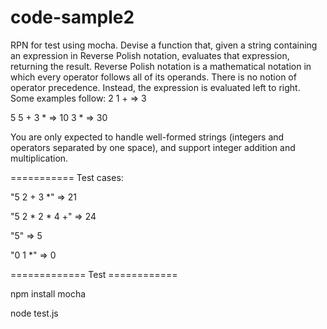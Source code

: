 # code-sample2

RPN for test using mocha.
Devise a function that, given a string containing an expression in Reverse Polish notation, evaluates that expression, returning the result. Reverse Polish notation is a mathematical notation in which every operator follows all of its operands. There is no notion of operator precedence. Instead, the expression is evaluated left to right. Some examples follow:
2 1 + => 3

5 5 + 3 * => 10 3 * => 30

You are only expected to handle well-formed strings (integers and operators separated by one space), and support integer addition and multiplication.

=========== Test cases:

"5 2 + 3 *" => 21

"5 2 * 2 * 4 +" => 24

"5" => 5

"0 1 *" => 0

============= Test ============

npm install mocha

node test.js
